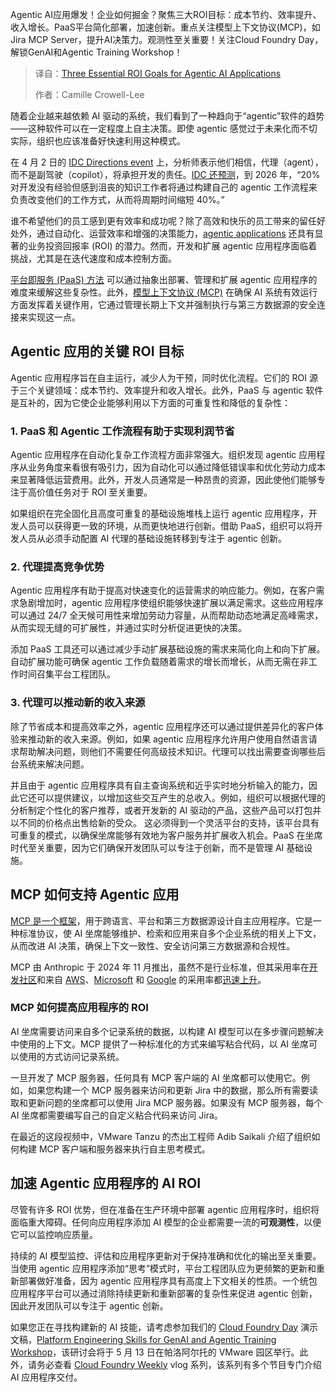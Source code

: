 <!--
title: Agentic AI应用的三个关键ROI目标
cover: https://cdn.thenewstack.io/media/2025/05/dfb6229a-roi-agenticai-applications.jpg
summary: Agentic AI应用爆发！企业如何掘金？聚焦三大ROI目标：成本节约、效率提升、收入增长。PaaS平台简化部署，加速创新。重点关注模型上下文协议(MCP)，如Jira MCP Server，提升AI决策力。观测性至关重要！关注Cloud Foundry Day，解锁GenAI和Agentic Training Workshop！
-->

Agentic AI应用爆发！企业如何掘金？聚焦三大ROI目标：成本节约、效率提升、收入增长。PaaS平台简化部署，加速创新。重点关注模型上下文协议(MCP)，如Jira MCP Server，提升AI决策力。观测性至关重要！关注Cloud Foundry Day，解锁GenAI和Agentic Training Workshop！

> 译自：[Three Essential ROI Goals for Agentic AI Applications](https://thenewstack.io/three-essential-roi-goals-for-agentic-ai-applications/)
> 
> 作者：Camille Crowell-Lee

随着企业越来越依赖 AI 驱动的系统，我们看到了一种趋向于“agentic”软件的趋势——这种软件可以在一定程度上自主决策。即使 agentic 感觉过于未来化而不切实际，组织也应该准备好快速利用这种模式。

在 4 月 2 日的 [IDC Directions event](https://directions.idc.com/) 上，分析师表示他们相信，代理（agent），而不是副驾驶（copilot），将承担开发的责任。[IDC 还预测](https://my.idc.com/research/viewtoc.jsp?containerId=US51666724)，到 2026 年，“20% 对开发没有经验但感到沮丧的知识工作者将通过构建自己的 agentic 工作流程来负责改变他们的工作方式，从而将周期时间缩短 40%。”

谁不希望他们的员工感到更有效率和成功呢？除了高效和快乐的员工带来的留任好处外，通过自动化、运营效率和增强的决策能力，[agentic applications](https://thenewstack.io/ai-agents-a-comprehensive-introduction-for-developers/) 还具有显著的业务投资回报率 (ROI) 的潜力。然而，开发和扩展 agentic 应用程序面临着挑战，尤其是在迭代速度和成本控制方面。

[平台即服务 (PaaS) 方法](https://thenewstack.io/broadcoms-vmware-tanzu-platform-10-becomes-a-paas/) 可以通过抽象出部署、管理和扩展 agentic 应用程序的难度来缓解这些复杂性。此外，[模型上下文协议 (MCP)](https://thenewstack.io/model-context-protocol-a-primer-for-the-developers/) 在确保 AI 系统有效运行方面发挥着关键作用，它通过管理长期上下文并强制执行与第三方数据源的安全连接来实现这一点。

## Agentic 应用的关键 ROI 目标

Agentic 应用程序旨在自主运行，减少人为干预，同时优化流程。它们的 ROI 源于三个关键领域：成本节约、效率提升和收入增长。此外，PaaS 与 agentic 软件是互补的，因为它使企业能够利用以下方面的可重复性和降低的复杂性：

### 1. PaaS 和 Agentic 工作流程有助于实现利润节省

Agentic 应用程序在自动化复杂工作流程方面非常强大。组织发现 agentic 应用程序从业务角度来看很有吸引力，因为自动化可以通过降低错误率和优化劳动力成本来显著降低运营费用。此外，开发人员通常是一种昂贵的资源，因此使他们能够专注于高价值任务对于 ROI 至关重要。

如果组织在完全固化且高度可重复的基础设施堆栈上运行 agentic 应用程序，开发人员可以获得更一致的环境，从而更快地进行创新。借助 PaaS，组织可以将开发人员从必须手动配置 AI 代理的基础设施转移到专注于 agentic 创新。

### 2. 代理提高竞争优势

Agentic 应用程序有助于提高对快速变化的运营需求的响应能力。例如，在客户需求急剧增加时，agentic 应用程序使组织能够快速扩展以满足需求。这些应用程序可以通过 24/7 全天候可用性来增加劳动力容量，从而帮助动态地满足高峰需求，从而实现无缝的可扩展性，并通过实时分析促进更快的决策。

添加 PaaS 工具还可以通过减少手动扩展基础设施的需求来简化向上和向下扩展。自动扩展功能可确保 agentic 工作负载随着需求的增长而增长，从而无需在非工作时间召集平台工程团队。

### 3. 代理可以推动新的收入来源

除了节省成本和提高效率之外，agentic 应用程序还可以通过提供差异化的客户体验来推动新的收入来源。例如，如果 agentic 应用程序允许用户使用自然语言请求帮助解决问题，则他们不需要任何高级技术知识。代理可以找出需要查询哪些后台系统来解决问题。

并且由于 agentic 应用程序具有自主查询系统和近乎实时地分析输入的能力，因此它还可以提供建议，以增加这些交互产生的总收入。例如，组织可以根据代理的分析制定个性化的客户推荐，或者开发新的 AI 驱动的产品，这些产品可以打包并以不同的价格点出售给新的受众。
这必须得到一个灵活平台的支持，该平台具有可重复的模式，以确保坐席能够有效地为客户服务并扩展收入机会。PaaS 在坐席时代至关重要，因为它们确保开发团队可以专注于创新，而不是管理 AI 基础设施。

## MCP 如何支持 Agentic 应用

[MCP 是一个框架](https://thenewstack.io/model-context-protocol-a-primer-for-the-developers/)，用于跨语言、平台和第三方数据源设计自主应用程序。它是一种标准协议，使 AI 坐席能够维护、检索和应用来自多个企业系统的相关上下文，从而改进 AI 决策，确保上下文一致性、安全访问第三方数据源和合规性。

MCP 由 Anthropic 于 2024 年 11 月推出，虽然不是行业标准，但其采用率在[开发社区](https://spring.io/blog/2024/12/11/spring-ai-mcp-announcement)和来自 [AWS](https://aws.amazon.com/blogs/machine-learning/harness-the-power-of-mcp-servers-with-amazon-bedrock-agents/)、[Microsoft](https://github.blog/news-insights/product-news/github-copilot-agent-mode-activated/) 和 [Google](https://thenewstack.io/googles-adk-is-a-new-open-source-framework-for-building-multiagent-systems/) 的采用率都[迅速上升](https://www.forbes.com/sites/moorinsights/2025/04/01/open-sourcing-and-accelerating-agent-adoption-with-mcp/)。

### MCP 如何提高应用程序的 ROI

AI 坐席需要访问来自多个记录系统的数据，以构建 AI 模型可以在多步骤问题解决中使用的上下文。MCP 提供了一种标准化的方式来编写粘合代码，以 AI 坐席可以使用的方式访问记录系统。

一旦开发了 MCP 服务器，任何具有 MCP 客户端的 AI 坐席都可以使用它。例如，如果您构建一个 MCP 服务器来访问和更新 Jira 中的数据，那么所有需要读取和更新问题的坐席都可以使用 Jira MCP 服务器。如果没有 MCP 服务器，每个 AI 坐席都需要编写自己的自定义粘合代码来访问 Jira。

在最近的这段视频中，VMware Tanzu 的杰出工程师 Adib Saikali 介绍了组织如何构建 MCP 客户端和服务器来执行自主思考模式。

## 加速 Agentic 应用程序的 AI ROI

尽管有许多 ROI 优势，但在准备在生产环境中部署 agentic 应用程序时，组织将面临重大障碍。任何向应用程序添加 AI 模型的企业都需要一流的**可观测性**，以便它可以监控响应质量。

持续的 AI 模型监控、评估和应用程序更新对于保持准确和优化的输出至关重要。当使用 agentic 应用程序添加“思考”模式时，平台工程团队应为更频繁的更新和重新部署做好准备，因为 agentic 应用程序具有高度上下文相关的性质。一个统包应用程序平台可以通过消除持续更新和重新部署的复杂性来促进 agentic 创新，因此开发团队可以专注于 agentic 创新。

如果您正在寻找构建新的 AI 技能，请考虑参加我们的 [Cloud Foundry Day](https://events.linuxfoundation.org/cloud-foundry-day-north-america/register/) 演示文稿，[Platform Engineering Skills for GenAI and Agentic Training Workshop](https://vmwarereg.fig-street.com/051325-tanzu-workshop/)，该研讨会将于 5 月 13 日在帕洛阿尔托的 VMware 园区举行。此外，请务必查看 [Cloud Foundry Weekly](https://www.youtube.com/playlist?list=PLGX8DxXrvRnTsiN_imJb0GpocT-zz5ECr) vlog 系列，该系列有多个节目专门介绍 AI 应用程序交付。